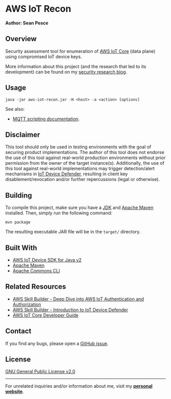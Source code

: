 # AWS IoT Recon  

**Author: Sean Pesce**  


## Overview  

Security assessment tool for enumeration of [AWS IoT Core](https://aws.amazon.com/iot-core/)
(data plane) using compromised IoT device keys.  

More information about this project (and the research that led to its development)
can be found on my [security research blog](https://seanpesce.blogspot.com/2023/11/aws-iot-core-compromised-device.html).  


## Usage  

```
java -jar aws-iot-recon.jar -H <host> -a <action> [options]
```

See also:  

 * [MQTT scripting documentation](docs/MQTT_Scripting.md).  


## Disclaimer  

This tool should only be used in testing environments with the goal of securing product implementations.
The author of this tool does not endorse the use of this tool against real-world production environments
without prior permission from the owner of the target instance(s). Additionally, the use of this tool against
real-world implementations may trigger detection/alert mechanisms in [IoT Device Defender](https://aws.amazon.com/iot-device-defender/),
resulting in client key disablement/revocation and/or further repercussions (legal or otherwise).  


## Building  

To compile this project, make sure you have a [JDK](https://openjdk.org/) and
[Apache Maven](https://maven.apache.org/) installed. Then, simply run the following command:  

```
mvn package
```

The resulting executable JAR file will be in the `target/` directory.  


## Built With  

 * [AWS IoT Device SDK for Java v2](https://github.com/aws/aws-iot-device-sdk-java-v2)  
 * [Apache Maven](https://github.com/apache/maven)  
 * [Apache Commons CLI](https://commons.apache.org/proper/commons-cli/)  


## Related Resources  

 * [AWS Skill Builder - Deep Dive into AWS IoT Authentication and Authorization](https://explore.skillbuilder.aws/learn/course/external/view/elearning/5667/deep-dive-into-aws-iot-authentication-and-authorization)
 * [AWS Skill Builder - Introduction to IoT Device Defender](https://explore.skillbuilder.aws/learn/course/310/play/25424/introduction-to-iot-device-defender)
 * [AWS IoT Core Developer Guide](https://docs.aws.amazon.com/iot/latest/developerguide)


## Contact  

If you find any bugs, please open a [GitHub issue](https://github.com/SeanPesce/AWS-IoT-Recon/issues/new).  


## License  

[GNU General Public License v2.0](LICENSE)  


---------------------------------------------

For unrelated inquiries and/or information about me, visit my **[personal website](https://SeanPesce.github.io)**.  


